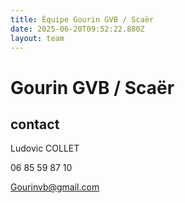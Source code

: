```yaml
---
title: Équipe Gourin GVB / Scaër
date: 2025-06-20T09:52:22.880Z
layout: team
---
```


# Gourin GVB / Scaër



## contact 

Ludovic COLLET

06 85 59 87 10

Gourinvb@gmail.com

